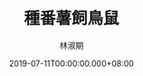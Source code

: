 ---
issue: 334
title: 種番薯飼鳥鼠
author: 林淑期
date: 2019-07-11T00:00:00.000+08:00
topic: 新知
difficulty: 1
wikidata: Q98095774
wikidata_link: https://www.wikidata.org/wiki/Q98095774
---